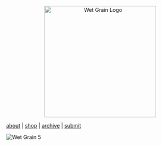 <!-- Remove or comment out any existing blue page title here -->

<!-- Replace with the image as the title -->
<p align="center">
  <img src="https://example.com/Wet-grain-transparent.png" alt="Wet Grain Logo" width="300">
</p>

[about](about.md)  |  [shop](shop.md)  |  [archive](archive.md)  |  [submit](submit.md)

![Wet Grain 5](IMG_0694.jpeg)


